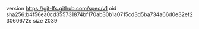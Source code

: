 version https://git-lfs.github.com/spec/v1
oid sha256:b4f56ea0cd355731874bf170ab30b1a0715cd3d5ba734a66d0e32ef23060672e
size 2039
